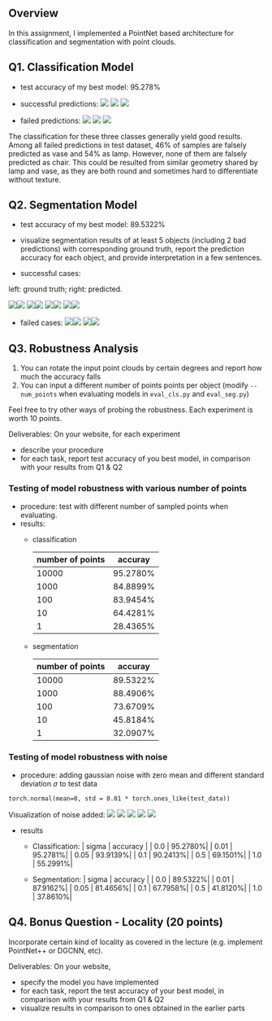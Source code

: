  ## Overview
In this assignment, I implemented a PointNet based architecture for classification and segmentation with point clouds.

## Q1. Classification Model
- test accuracy of my best model: 95.278%

<!-- - visualize a few random test point clouds and mention the predicted classes for each. Also visualize at least 1 failure prediction for each class (chair, vase and lamp),  and provide interpretation in a few sentences.   -->

- successful predictions:
![](/output/q1_success_932.gif)
![](/output/q1_success_0.gif)
![](/output/q1_success_489.gif)


- failed predictions:
![](output/q1_fail_406.gif)
![](output/q1_fail_658.gif)
![](output/q1_fail_619.gif)

The classification for these three classes generally yield good results. Among all failed predictions in test dataset, 46% of samples are falsely predicted as vase and 54% as lamp. However, none of them are falsely predicted as chair. This could be resulted from similar geometry shared by lamp and vase, as they are both round and sometimes hard to differentiate without texture.

## Q2. Segmentation Model
- test accuracy of my best model: 89.5322%

- visualize segmentation results of at least 5 objects (including 2 bad predictions) with corresponding ground truth, report the prediction accuracy for each object, and provide interpretation in a few sentences.
- successful cases:

left: ground truth; right: predicted.

![](output/gt_exp_0.gif)![](output/pred_exp_0.gif)
![](output/gt_exp_50.gif)![](output/pred_exp_50.gif)
![](output/gt_exp_100.gif)![](output/pred_exp_100.gif)
![](output/gt_exp_300.gif)![](output/pred_exp_300.gif)

- failed cases:
![](output/gt_exp_10.gif)![](output/pred_exp_10.gif)
![](output/gt_exp_500.gif)![](output/pred_exp_500.gif)

## Q3. Robustness Analysis

1. You can rotate the input point clouds by certain degrees and report how much the accuracy falls
2. You can input a different number of points points per object (modify `--num_points` when evaluating models in `eval_cls.py` and `eval_seg.py`)

Feel free to try other ways of probing the robustness. Each experiment is worth 10 points.

Deliverables: On your website, for each experiment

- describe your procedure 
- for each task, report test accuracy of you best model, in comparison with your results from Q1 & Q2

### Testing of model robustness with various number of points
 - procedure: test with different number of sampled points when evaluating.
 - results:
    - classification

        |number of points | accuray |
        |---|---|
        |10000| 95.2780%|
        |1000| 84.8899%|
        |100| 83.9454%|
        |10| 64.4281%|
        |1| 28.4365%|

    - segmentation

        |number of points | accuray |
        |---|---|
        |10000| 89.5322%|
        |1000| 88.4906%|
        |100| 73.6709%|
        |10 |45.8184%|
        |1 |32.0907%|

### Testing of model robustness with noise
- procedure: adding gaussian noise with zero mean and different standard deviation $\sigma$ to test data
```
torch.normal(mean=0, std = 0.01 * torch.ones_like(test_data))
```

Visualization of noise added:
![](output/q1_noise_0.01.gif)
![](output/q1_noise_0.05.gif)
![](output/q1_noise_0.1.gif)
![](output/q1_noise_0.5.gif)
![](output/q1_noise_1.gif)
- results
    - Classification:
        | sigma | accuracy |
        | 0.0 | 95.2780%|
        | 0.01 | 95.2781%|
        | 0.05 | 93.9139%|
        | 0.1 | 90.2413%|
        | 0.5 | 69.1501%|
        | 1.0 | 55.2991%|

    - Segmentation:
        | sigma | accuracy |
        | 0.0 | 89.5322%|
        | 0.01 | 87.9162%|
        | 0.05 | 81.4656%|
        | 0.1 | 67.7958%|
        | 0.5 | 41.8120%|
        | 1.0 | 37.8610%|



## Q4. Bonus Question - Locality (20 points)
Incorporate certain kind of locality as covered in the lecture (e.g. implement PointNet++ or DGCNN, etc).

Deliverables: On your website, 

- specify the model you have implemented
- for each task, report the test accuracy of your best model, in comparison with your results from Q1 & Q2
- visualize results in comparison to ones obtained in the earlier parts
